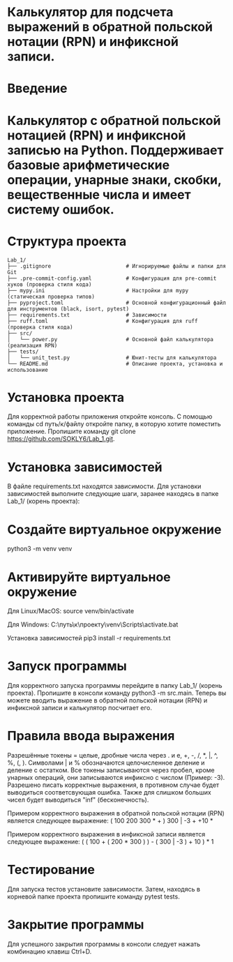# Калькулятор для подсчета выражений в обратной польской нотации (RPN) и инфиксной записи.
# Введение
# Калькулятор с обратной польской нотацией (RPN) и инфиксной записью на Python. Поддерживает базовые арифметические операции, унарные знаки, скобки, вещественные числа и имеет систему ошибок.

# Структура проекта
    
    Lab_1/
    ├── .gitignore                        # Игнорируемые файлы и папки для Git
    ├── .pre-commit-config.yaml           # Конфигурация для pre-commit хуков (проверка стиля кода)
    ├── mypy.ini                          # Настройки для mypy (статическая проверка типов)
    ├── pyproject.toml                    # Основной конфигурационный файл для инструментов (black, isort, pytest)
    ├── requirements.txt                  # Зависимости
    ├── ruff.toml                         # Конфигурация для ruff (проверка стиля кода)
    ├── src/
    │   └── power.py                      # Основной файл калькулятора (реализация RPN)
    ├── tests/
    │   └── unit_test.py                  # Юнит-тесты для калькулятора
    └── README.md                         # Описание проекта, установка и использование


# Установка проекта
Для корректной работы приложения откройте консоль. С помощью команды cd путь/к/файлу откройте папку, в которую хотите поместить приложение. Пропишите команду git clone https://github.com/SOKLY6/Lab_1.git.

# Установка зависимостей
В файле requirements.txt находятся зависимости. Для установки зависимостей выполните следующие шаги, заранее находясь в папке Lab_1/ (корень проекта):

# Создайте виртуальное окружение
python3 -m venv venv

# Активируйте виртуальное окружение
Для Linux/MacOS: source venv/bin/activate

Для Windows: C:\путь\к\проекту\venv\Scripts\activate.bat

Установка зависимостей
pip3 install -r requirements.txt 

# Запуск программы
Для корректного запуска программы перейдите в папку Lab_1/ (корень проекта). Пропишите в консоли команду python3 -m src.main. Теперь вы можете вводить выражение в обратной польской нотации (RPN) и инфиксной записи и калькулятор посчитает его.

# Правила ввода выражения
Разрешённые токены = целые, дробные числа через . и e, +, -, /, *, |, ^, %, (, ). Символами | и % обозначаются целочисленное деление и деление с остатком. Все токены записываются через пробел, кроме унарных операций, они записываются инфиксно с числом (Пример: -3). Разрешено писать корректные выражения, в противном случае будет выводиться соответсвующая ошибка. Также для слишком больших чисел будет выводиться "inf" (бесконечность).

Примером корректного выражения в обратной польской нотации (RPN) является следующее выражение: ( 100 200 300 * + ) 300 | -3 + +10 * 

Примером корректного выражения в инфиксной записи является следующее выражение: ( ( 100 + ( 200 * 300 ) ) - ( 300 | -3 ) + 10 ) * 1


# Тестирование
Для запуска тестов установите зависимости. Затем, находясь в корневой папке проекта пропишите команду pytest tests.

# Закрытие программы
Для успешного закрытия программы в консоли следует нажать комбинацию клавиш Ctrl+D.
